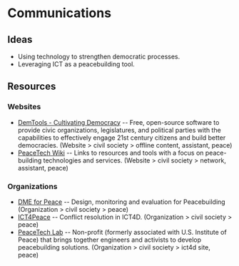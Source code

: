 # Communications

## Ideas

- Using technology to strengthen democratic processes. 
- Leveraging ICT as a peacebuilding tool.

## Resources

### Websites

- [DemTools - Cultivating Democracy](https://dem.tools/) -- Free, open-source software to provide civic organizations, legislatures, and political parties with the capabilities to effectively engage 21st century citizens and build better democracies. (Website > civil society > offline content, assistant, peace)
- [PeaceTech Wiki](http://peacetech.wiki/) -- Links to resources and tools with a focus on peace-building technologies and services. (Website > civil society > network, assistant, peace)



### Organizations

- [DME for Peace](http://dmeforpeace.org/) -- Design, monitoring and evaluation for Peacebuilding (Organization > civil society > peace)
- [ICT4Peace](http://ict4peace.org/) -- Conflict resolution in ICT4D. (Organization > civil society > peace)
- [PeaceTech Lab](http://www.peacetechlab.org/) -- Non-profit (formerly associated with U.S. Institute of Peace) that brings together engineers and activists to develop peacebuilding solutions. (Organization > civil society > ict4d site, peace)


